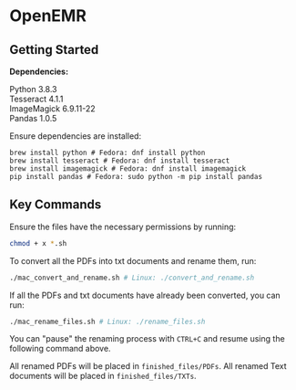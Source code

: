 # OpenEMR

## Getting Started

**Dependencies:**

Python 3.8.3  
Tesseract 4.1.1  
ImageMagick 6.9.11-22  
Pandas 1.0.5

Ensure dependencies are installed: 
```
brew install python # Fedora: dnf install python
brew install tesseract # Fedora: dnf install tesseract
brew install imagemagick # Fedora: dnf install imagemagick
pip install pandas # Fedora: sudo python -m pip install pandas
```

## Key Commands 

Ensure the files have the necessary permissions by running:
```bash
chmod + x *.sh
```

To convert all the PDFs into txt documents and rename them, run:
```bash
./mac_convert_and_rename.sh # Linux: ./convert_and_rename.sh
```

If all the PDFs and txt documents have already been converted, you can run:
```bash
./mac_rename_files.sh # Linux: ./rename_files.sh
```
You can "pause" the renaming process with `CTRL+C` and resume using the following command above. 
  
All renamed PDFs will be placed in `finished_files/PDFs`. All renamed Text documents will be placed in `finished_files/TXTs`. 
  
  